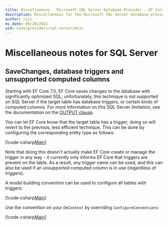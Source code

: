 ```yaml
---
title: Miscellaneous - Microsoft SQL Server Database Provider - EF Core
description: Miscellaneous for the Microsoft SQL Server database provider
author: roji
ms.date: 09/20/2022
uid: core/providers/sql-server/misc
---
```

# Miscellaneous notes for SQL Server

## SaveChanges, database triggers and unsupported computed columns

Starting with EF Core 7.0, EF Core saves changes to the database with significantly optimized SQL; unfortunately, this technique is not supported on SQL Server if the target table has database triggers, or certain kinds of computed columns. For more information on this SQL Server limitation, see the documentation on the [OUTPUT clause](/sql/t-sql/queries/output-clause-transact-sql#remarks).

You can let EF Core know that the target table has a trigger; doing so will revert to the previous, less efficient technique. This can be done by configuring the corresponding entity type as follows:

[!code-csharp[Main](../../../../samples/core/SqlServer/Misc/TriggersContext.cs?name=TriggerConfiguration&highlight=4)]

Note that doing this doesn't actually make EF Core create or manage the trigger in any way - it currently only informs EF Core that triggers are present on the table. As a result, any trigger name can be used, and this can also be used if an unsupported computed column is in use (regardless of triggers).

A model building convention can be used to configure all tables with triggers:

[!code-csharp[Main](../../../../samples/core/SqlServer/Misc/TriggersContext.cs?name=BlankTriggerAddingConvention)]

Use the convention on your `DbContext` by overriding `ConfigureConventions`:

[!code-csharp[Main](../../../../samples/core/SqlServer/Misc/TriggersContext.cs?name=ConfigureConventions)]
